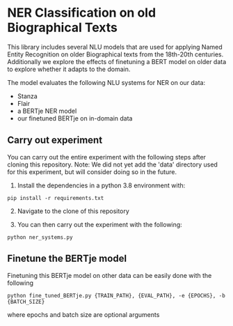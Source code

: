 # NER Classification on old Biographical Texts

This library includes several NLU models that are used for applying Named Entity Recognition on older Biographical texts from the 18th-20th centuries. Additionally we explore the effects of finetuning a BERT model on older data to explore whether it adapts to the domain. 

The model evaluates the following NLU systems for NER on our data:
- Stanza
- Flair
- a BERTje NER model
- our finetuned BERTje on in-domain data

## Carry out experiment

You can carry out the entire experiment with the following steps after cloning this repository.
Note: We did not yet add the 'data' directory used for this experiment, but will consider doing so in the future. 

1. Install the dependencies in a python 3.8 environment with:

 `pip install -r requirements.txt`
 
2. Navigate to the clone of this repository

3. You can then carry out the experiment with the following:

 `python ner_systems.py`
 
## Finetune the BERTje model

Finetuning this BERTje model on other data can be easily done with the following

`python fine_tuned_BERTje.py {TRAIN_PATH}, {EVAL_PATH}, -e {EPOCHS}, -b {BATCH_SIZE}`

where epochs and batch size are optional arguments
